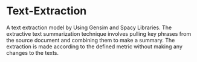 # Text-Extraction
A text extraction model by Using Gensim and Spacy Libraries.
The extractive text summarization technique involves pulling key phrases from the source document and combining them to make a summary. The extraction is made according to the defined metric without making any changes to the texts.
